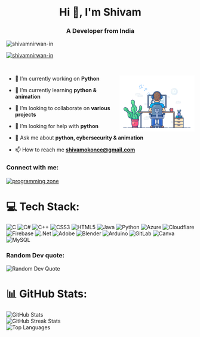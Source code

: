 <h1 align="center">Hi 👋, I'm Shivam</h1>
<h3 align="center">A Developer from India</h3>

<p align="left"> <img src="https://komarev.com/ghpvc/?username=shivamnirwan-in&label=Profile%20views&color=0e75b6&style=flat" alt="shivamnirwan-in" /> </p>

<p align="left"> <a href="https://github.com/ryo-ma/github-profile-trophy"><img src="https://github-profile-trophy.vercel.app/?username=shivamnirwan-in" alt="shivamnirwan-in" /></a> </p>

<p align="left"> <a href="https://twitter.com/" target="blank"><img src="https://img.shields.io/twitter/follow/?logo=twitter&style=for-the-badge" alt="" /></a> </p>

<img align="right" height="150" src="https://raw.githubusercontent.com/SupianIDz/SupianIDz/main/coding.gif"  />

- 🔭 I’m currently working on **Python**

- 🌱 I’m currently learning **python & animation**

- 👯 I’m looking to collaborate on **various projects**

- 🤝 I’m looking for help with **python**

- 💬 Ask me about **python, cybersecurity & animation**

- 📫 How to reach me **shivamokonce@gmail.com**

<h3 align="left">Connect with me:</h3>
<p align="left">
<a href="https://youtube.com/@programmingzone-hs2oj?si=2gLuZYRE1zm1Id_y" target="blank"><img align="center" src="https://raw.githubusercontent.com/rahuldkjain/github-profile-readme-generator/master/src/images/icons/Social/youtube.svg" alt="programming zone" height="30" width="40" /></a>
</p>

<h1>💻 Tech Stack:</h1>
<p>
  <img src="https://img.shields.io/badge/c-%2300599C.svg?style=for-the-badge&logo=c&logoColor=white" alt="C"> 
  <img src="https://img.shields.io/badge/c%23-%23239120.svg?style=for-the-badge&logo=csharp&logoColor=white" alt="C#"> 
  <img src="https://img.shields.io/badge/c++-%2300599C.svg?style=for-the-badge&logo=c%2B%2B&logoColor=white" alt="C++"> 
  <img src="https://img.shields.io/badge/css3-%231572B6.svg?style=for-the-badge&logo=css3&logoColor=white" alt="CSS3"> 
  <img src="https://img.shields.io/badge/html5-%23E34F26.svg?style=for-the-badge&logo=html5&logoColor=white" alt="HTML5"> 
  <img src="https://img.shields.io/badge/java-%23ED8B00.svg?style=for-the-badge&logo=openjdk&logoColor=white" alt="Java"> 
  <img src="https://img.shields.io/badge/python-3670A0?style=for-the-badge&logo=python&logoColor=ffdd54" alt="Python"> 
  <img src="https://img.shields.io/badge/azure-%230072C6.svg?style=for-the-badge&logo=microsoftazure&logoColor=white" alt="Azure"> 
  <img src="https://img.shields.io/badge/Cloudflare-F38020?style=for-the-badge&logo=Cloudflare&logoColor=white" alt="Cloudflare"> 
  <img src="https://img.shields.io/badge/firebase-%23039BE5.svg?style=for-the-badge&logo=firebase" alt="Firebase"> 
  <img src="https://img.shields.io/badge/.NET-5C2D91?style=for-the-badge&logo=.net&logoColor=white" alt=".Net"> 
  <img src="https://img.shields.io/badge/adobe-%23FF0000.svg?style=for-the-badge&logo=adobe&logoColor=white" alt="Adobe"> 
  <img src="https://img.shields.io/badge/blender-%23F5792A.svg?style=for-the-badge&logo=blender&logoColor=white" alt="Blender"> 
  <img src="https://img.shields.io/badge/-Arduino-00979D?style=for-the-badge&logo=Arduino&logoColor=white" alt="Arduino"> 
  <img src="https://img.shields.io/badge/gitlab-%23181717.svg?style=for-the-badge&logo=gitlab&logoColor=white" alt="GitLab"> 
  <img src="https://img.shields.io/badge/Canva-%2300C4CC.svg?style=for-the-badge&logo=Canva&logoColor=white" alt="Canva"> 
  <img src="https://img.shields.io/badge/mysql-4479A1.svg?style=for-the-badge&logo=mysql&logoColor=white" alt="MySQL">
</p>

<h3 align="left">Random Dev quote:</h3>
<p><img src="https://quotes-github-readme.vercel.app/api?type=horizontal&theme=tokyonight" alt="Random Dev Quote"></p>

<h1>📊 GitHub Stats:</h1>
<p>
  <img src="https://github-readme-stats.vercel.app/api?username=shivamnirwan-in&theme=one_dark_pro&hide_border=false&include_all_commits=false&count_private=false" alt="GitHub Stats"><br/>
  <img src="https://github-readme-streak-stats.herokuapp.com/?user=shivamnirwan-in&theme=one_dark_pro&hide_border=false" alt="GitHub Streak Stats"><br/>
  <img src="https://github-readme-stats.vercel.app/api/top-langs/?username=shivamnirwan-in&theme=one_dark_pro&hide_border=false&include_all_commits=false&count_private=false&layout=compact" alt="Top Languages">
</p>

